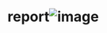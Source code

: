 # report![image](https://user-images.githubusercontent.com/74144712/157953144-4652e8d8-9bc9-44d2-a30c-902d20296488.png)
